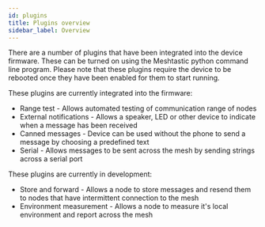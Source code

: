 ```yaml
---
id: plugins
title: Plugins overview
sidebar_label: Overview
---
```


There are a number of plugins that have been integrated into the device firmware. These can be turned on using the Meshtastic python command line program. Please note that these plugins require the device to be rebooted once they have been enabled for them to start running.

These plugins are currently integrated into the firmware:
* Range test - Allows automated testing of communication range of nodes
* External notifications - Allows a speaker, LED or other device to indicate when a message has been received
* Canned messages - Device can be used without the phone to send a message by choosing a predefined text
* Serial - Allows messages to be sent across the mesh by sending strings across a serial port

These plugins are currently in development:
* Store and forward - Allows a node to store messages and resend them to nodes that have intermittent connection to the mesh
* Environment measurement - Allows a node to measure it's local environment and report across the mesh
